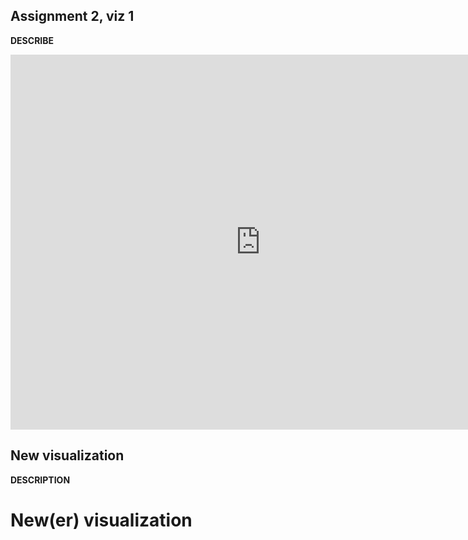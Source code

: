 ## Assignment 2, viz 1
**DESCRIBE**

<div style="text-align: center;">
<iframe src="https://data.oecd.org/chart/6Sfr" width="800" height="600" style="border: 0" mozallowfullscreen="true" webkitallowfullscreen="true" allowfullscreen="true"><a href="https://data.oecd.org/chart/6Sfr" target="_blank">OECD Chart: General government debt, Total, % of GDP, Annual, 2020</a></iframe>
</div>


## New visualization
**DESCRIPTION**
<div style="text-align: center;" class="flourish-embed flourish-chart" data-src="visualisation/11723794"><script src="https://public.flourish.studio/resources/embed.js"></script></div>


# New(er) visualization
<div style="text-align: center;" class="flourish-embed flourish-scatter" data-src="visualisation/11724190"><script src="https://public.flourish.studio/resources/embed.js"></script></div>
